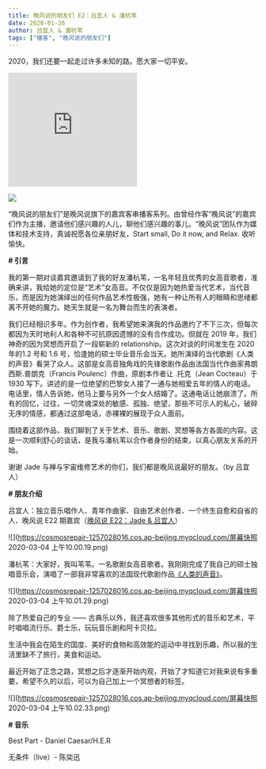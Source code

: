 ```yaml
---
title: 晚风说的朋友们 E2：吕宜人 & 潘杭苇
date: 2020-01-26
author: 吕宜人 & 潘杭苇
tags: ["播客", "晚风说的朋友们"]
---
```


2020，我们还要一起走过许多未知的路。愿大家一切平安。

<!--more-->

<iframe height="230" width="260" src="https://www.ximalaya.com/thirdparty/player/sound/player.html?id=246689466&type=red" frameborder=0 allowfullscreen></iframe>

![](https://cosmosrepair-1257028016.cos.ap-beijing.myqcloud.com/IMG_2929.PNG)

“晚风说的朋友们”是晚风说旗下的嘉宾客串播客系列。由曾经作客“晚风说”的嘉宾们作为主播，邀请他们感兴趣的人儿，聊他们感兴趣的事儿。“晚风说”团队作为媒体和技术支持，真诚祝愿各位亲朋好友，Start small, Do it now, and Relax. 收听愉快。

**# 引言**

我的第一期对谈嘉宾邀请到了我的好友潘杭苇，一名年轻且优秀的女高音歌者，准确来讲，我给她的定位是“艺术”女高音。不仅仅是因为她热爱当代艺术，当代音乐，而是因为她演绎出的任何作品艺术性极强，她有一种让所有人的眼睛和思绪都离不开她的魔力。她天生就是一名为舞台而生的表演者。

我们已经相识多年。作为创作者，我希望她来演我的作品邀约了不下三次，但每次都因为天时地利人和各种不可抗原因遗憾的没有合作成功。但就在 2019 年，我们神奇的因为冥想而开启了一段崭新的 relationship。这次对谈的时间发生在 2020 年的1.2 号和 1.6 号，恰逢她的硕士毕业音乐会当天。她所演绎的当代歌剧《人类的声音》看哭了众人。这部是女高音独角戏的先锋歌剧作品由法国当代作曲家弗朗西斯.普朗克（Francis Poulenc）作曲，原剧本作者让 .托克（Jean Cocteau）于 1930 写下。讲述的是一位绝望的巴黎女人接了一通与她相爱五年的情人的电话。电话里，情人告诉她，他马上要与另外一个女人结婚了。这通电话让她崩溃了。所有的回忆，过往，一切灵魂深处的敏感、孤独、绝望，那些不可示人的私心，破碎无序的情感，都通过这部电话，赤裸裸的展现于众人面前。

围绕着这部作品，我们聊到了关于艺术、音乐、歌剧、冥想等各方各面的内容。这是一次顺利舒心的谈话，是我与潘杭苇以合作者身份的结束，以真心朋友关系的开始。

谢谢 Jade 与禅与宇宙维修艺术的你们，我们都是晚风说最好的朋友。（by 吕宜人）

**# 朋友介绍**

吕宜人：独立音乐唱作人、青年作曲家、自由艺术创作者、一个终生自愈和自省的人、晚风说 E22 期嘉宾（[晚风说 E22：Jade & 吕宜人](https://mp.weixin.qq.com/s?__biz=MzA5Nzk4MDMxMg==&mid=2247484825&idx=1&sn=15793bde21c84c327834321e118c379c&chksm=9099df6ea7ee56784117aba37af028305105babefcfc67e70f83804334686c59b9198a0ad461&token=716997697&lang=zh_CN#rd)）

![](https://cosmosrepair-1257028016.cos.ap-beijing.myqcloud.com/屏幕快照 2020-03-04 上午10.00.19.png)

潘杭苇：大家好，我叫苇苇。一名歌剧女高音歌者。我刚刚完成了我自己的硕士独唱音乐会，演唱了一部我非常喜欢的法国现代歌剧作品[《人类的声音》]()。

![](https://cosmosrepair-1257028016.cos.ap-beijing.myqcloud.com/屏幕快照 2020-03-04 上午10.01.29.png)

除了热爱自己的专业 —— 古典乐以外，我还喜欢很多其他形式的音乐和艺术，平时唱唱流行乐、爵士乐，玩玩音乐剧和阿卡贝拉。

生活中我会在陌生的国度、美好的食物和高效能的运动中寻找到乐趣，所以我的生活里缺不了旅行，美食和运动。

最近开始了正念之路，冥想之后才逐渐开始内观，开始了才知道它对我来说有多重要，希望不久的以后，可以为自己加上一个冥想者的标签。

![](https://cosmosrepair-1257028016.cos.ap-beijing.myqcloud.com/屏幕快照 2020-03-04 上午10.02.33.png)

**# 音乐** 

Best Part - Daniel Caesar/H.E.R

无条件（live）- 陈奕迅


